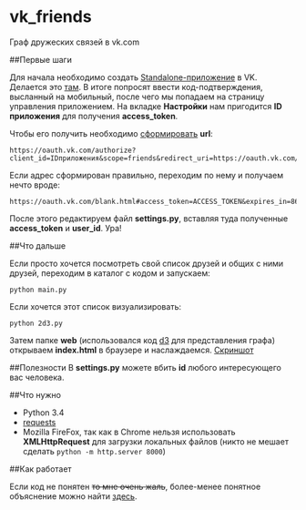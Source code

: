 vk_friends
==========

Граф дружеских связей в vk.com

##Первые шаги

Для начала необходимо создать [Standalone-приложение](https://vk.com/dev/standalone) в VK. Делается это [там](https://vk.com/editapp?act=create). В итоге попросят ввести код-подтверждения, высланный на мобильный, после чего мы попадаем на страницу управления приложением. На вкладке **Настройки** нам пригодится **ID приложения** для получения **access_token**. 

Чтобы его получить необходимо [сформировать](https://vk.com/dev/auth_mobile) **url**:
```
https://oauth.vk.com/authorize?client_id=IDприложения&scope=friends&redirect_uri=https://oauth.vk.com/blank.html&display=page&v=5.20&response_type=token
```

Если адрес сформирован правильно, переходим по нему и получаем нечто вроде:
```
https://oauth.vk.com/blank.html#access_token=ACCESS_TOKEN&expires_in=86400&user_id=USER_ID
```

После этого редактируем файл **settings.py**, вставляя туда полученные **access_token** и **user_id**.
Ура!

##Что дальше

Если просто хочется посмотреть свой список друзей и общих с ними друзей, переходим в каталог с кодом и запускаем:

```
python main.py
```

Если хочется этот список визуализировать:

```
python 2d3.py
```
Затем папке **web** (использовался код [d3](https://github.com/mbostock/d3) для представления графа) открываем **index.html** в браузере и наслаждаемся. [Скриншот](https://db.tt/8Jw8cx9I)

##Полезности
В **settings.py** можете вбить **id** любого интересующего вас человека.

##Что нужно

* Python 3.4
* [requests](https://github.com/kennethreitz/requests)
* Mozilla FireFox, так как в Chrome нельзя использовать **XMLHttpRequest** для загрузки локальных файлов (никто не мешает сделать ```python -m http.server 8000```) 

##Как работает

Если код не понятен ~~то мне очень жаль~~, более-менее понятное объяснение можно найти [здесь](https://db.tt/fJaHJF0z).
